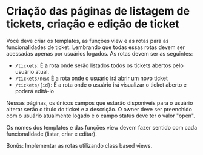 # Criação das páginas de listagem de tickets, criação e edição de ticket

Você deve criar os templates, as funções view e as rotas para as funcionalidades de ticket. Lembrando que todas essas rotas devem ser acessadas apenas por usuários logados. As rotas devem ser as seguintes:

* `/tickets`: É a rota onde serão listados todos os tickets abertos pelo usuário atual.
* `/tickets/new`: É a rota onde o usuário irá abrir um novo ticket
* `/tickets/{id}`: É a rota onde o usuário irá visualizar o ticket aberto e poderá editá-lo

Nessas páginas, os únicos campos que estarão disponíveis para o usuário alterar serão o título do ticket e a descrição. O owner deve ser preenchido com o usuário atualmente logado e o campo status deve ter o valor "open".

Os nomes dos templates e das funções view devem fazer sentido com cada funcionalidade (listar, criar e editar).

Bonûs: Implementar as rotas utilizando class based views.
